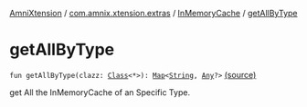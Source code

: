 [AmniXtension](../../index.md) / [com.amnix.xtension.extras](../index.md) / [InMemoryCache](index.md) / [getAllByType](./get-all-by-type.md)

# getAllByType

`fun getAllByType(clazz: `[`Class`](http://docs.oracle.com/javase/6/docs/api/java/lang/Class.html)`<*>): `[`Map`](https://kotlinlang.org/api/latest/jvm/stdlib/kotlin.collections/-map/index.html)`<`[`String`](https://kotlinlang.org/api/latest/jvm/stdlib/kotlin/-string/index.html)`, `[`Any`](https://kotlinlang.org/api/latest/jvm/stdlib/kotlin/-any/index.html)`?>` [(source)](https://github.com/AmniX/AmniXTension/tree/master/AmniXtension/src/main/java/com/amnix/xtension/extras/InMemoryCache.kt#L60)

get All the InMemoryCache of an Specific Type.

